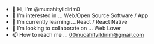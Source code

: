 - 👋 Hi, I’m @mucahityildirim0
- 👀 I’m interested in ... Web/Open Source Software / App
- 🌱 I’m currently learning ... React / React Native
- 💞️ I’m looking to collaborate on ... Web Lover
- 📫 How to reach me ... 00mucahityildirim@gmail.com 

<!---
mucahityildirim0/mucahityildirim0 is a ✨ special ✨ repository because its `README.md` (this file) appears on your GitHub profile.
You can click the Preview link to take a look at your changes.
--->
